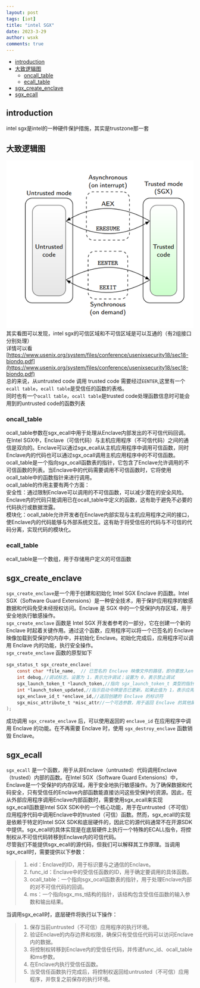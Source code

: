 ```yaml
---
layout: post
tags: [iot]
title: "intel SGX"
date: 2023-3-29
author: wsxk
comments: true
---
```


- [introduction](#introduction)
- [大致逻辑图](#大致逻辑图)
  - [oncall\_table](#oncall_table)
  - [ecall\_table](#ecall_table)
- [sgx\_create\_enclave](#sgx_create_enclave)
- [sgx\_ecall](#sgx_ecall)


## introduction<br>
intel sgx是intel的一种硬件保护措施，其实是trustzone那一套<br>

## 大致逻辑图<br>
![](https://raw.githubusercontent.com/wsxk/wsxk_pictures/main/2023-2-18-reverse/20230330123437.png)
其实看图可以发现，intel sgx的可信区域和不可信区域是可以互通的（有2组接口分别处理）<br>
详情可以看[https://www.usenix.org/system/files/conference/usenixsecurity18/sec18-biondo.pdf](https://www.usenix.org/system/files/conference/usenixsecurity18/sec18-biondo.pdf)<br>
总的来说，从untrusted code 调用 trusted code 需要经过`EENTER`,这里有一个`ecall table`，`ecall table`是受信任的函数的表格。<br>
同时也有一个`ocall table`，`ocall table`是trusted code处理函数信息时可能会用到的untrusted code的函数列表<br>

### oncall_table<br>
ocall_table参数在sgx_ecall中用于处理从Enclave内部发出的不可信代码回调。在Intel SGX中，Enclave（可信代码）与主机应用程序（不可信代码）之间的通信是双向的。Enclave可以通过sgx_ecall从主机应用程序中调用可信函数，同时Enclave内的代码也可以通过sgx_ocall调用主机应用程序中的不可信函数。<br>
ocall_table是一个指向sgx_ocall函数表的指针，它包含了Enclave允许调用的不可信函数的列表。当Enclave中的代码需要调用不可信函数时，它将使用ocall_table中的函数指针来进行调用。<br>
ocall_table的作用主要有两个方面：<br>
安全性：通过限制Enclave可以调用的不可信函数，可以减少潜在的安全风险。Enclave内的代码只能调用已在ocall_table中定义的函数，这有助于避免不必要的代码执行或数据泄露。<br>
模块化：ocall_table允许开发者在Enclave内部实现与主机应用程序之间的接口，使Enclave内的代码能够与外部系统交互。这有助于将受信任的代码与不可信的代码分离，实现代码的模块化。

### ecall_table<br>
ecall_table是一个数组，用于存储用户定义的可信函数<br>

## sgx_create_enclave<br>
`sgx_create_enclave`是一个用于创建和初始化 Intel SGX Enclave 的函数。Intel SGX（Software Guard Extensions）是一种安全技术，用于保护应用程序的敏感数据和代码免受未经授权访问。Enclave 是 SGX 中的一个受保护内存区域，用于安全地执行敏感操作。<br>
`sgx_create_enclave` 函数是 Intel SGX 开发者参考的一部分，它在创建一个新的 Enclave 时起着关键作用。通过这个函数，应用程序可以将一个已签名的 Enclave 映像加载到受保护的内存中，并初始化 Enclave。初始化完成后，应用程序可以调用 Enclave 内的功能，执行安全操作。<br>
`sgx_create_enclave` 函数的原型如下<br>
```c
sgx_status_t sgx_create_enclave(
    const char *file_name,  // 已签名的 Enclave 映像文件的路径，即你要放入enclave（即可信区域的共享库的）名称
    int debug,//调试标志。设置为 1，表示允许调试；设置为 0，表示禁止调试
    sgx_launch_token_t *launch_token,//指向 sgx_launch_token_t 类型的指针，用于提供用于加载 Enclave 的启动令牌。首次加载 Enclave 时，传递一个空指针；后续调用时，使用先前的令牌
    int *launch_token_updated,//指示启动令牌是否已更新。如果此值为 1，表示应用程序需要保存更新后的令牌
    sgx_enclave_id_t *enclave_id,//返回创建的 Enclave 的标识符
    sgx_misc_attribute_t *misc_attr//一个可选参数，用于返回 Enclave 的其他属性，如处理器相关的信息
);
```
成功调用 `sgx_create_enclave` 后，可以使用返回的 `enclave_id` 在应用程序中调用 Enclave 的功能。在不再需要 Enclave 时，使用 `sgx_destroy_enclave` 函数销毁 Enclave。<br>



## sgx_ecall<br>
`sgx_ecall` 是一个函数，用于从非Enclave（untrusted）代码调用Enclave（trusted）内部的函数。在Intel SGX（Software Guard Extensions）中，Enclave是一个受保护的内存区域，用于安全地执行敏感操作。为了确保数据和代码安全，只有受信任的Enclave内部函数能直接访问这些受保护的资源。因此，在从外部应用程序调用Enclave内部函数时，需要使用sgx_ecall来实现<br>
sgx_ecall函数是Intel SGX SDK中的一个核心功能，用于在untrusted（不可信）应用程序代码中调用Enclave中的trusted（可信）函数。然而，sgx_ecall的实现是依赖于特定的Intel SGX SDK和底层硬件的，因此它的源代码通常不在开源SDK中提供。sgx_ecall的具体实现是在底层硬件上执行一个特殊的ECALL指令，将控制权从不可信代码转移到Enclave内的可信代码。<br>
尽管我们不能提供sgx_ecall的源代码，但我们可以解释其工作原理。当调用sgx_ecall时，需要提供以下参数：<br>

> 1. eid：Enclave的ID，用于标识要与之通信的Enclave。
> 2. func_id：Enclave中的受信任函数的ID，用于确定要调用的具体函数。
> 3. ocall_table：一个指向sgx_ocall函数表的指针，用于处理Enclave内部的对不可信代码的回调。
> 4. ms：一个指向sgx_ms_t结构的指针，该结构包含受信任函数的输入参数和输出结果。

当调用sgx_ecall时，底层硬件将执行以下操作：<br>

> 1. 保存当前untrusted（不可信）应用程序的执行环境。
> 2. 验证Enclave的内存边界和权限，确保只有受信任代码可以访问Enclave内的数据。
> 3. 将控制权转移到Enclave内的受信任代码，并传递func_id、ocall_table和ms参数。
> 4. 在Enclave内执行受信任函数。
> 5. 当受信任函数执行完成后，将控制权返回给untrusted（不可信）应用程序，并恢复之前保存的执行环境。

